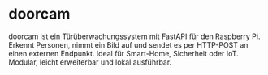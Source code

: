 # doorcam
doorcam ist ein Türüberwachungssystem mit FastAPI für den Raspberry Pi. Erkennt Personen, nimmt ein Bild auf und sendet es per HTTP-POST an einen externen Endpunkt. Ideal für Smart-Home, Sicherheit oder IoT. Modular, leicht erweiterbar und lokal ausführbar.
